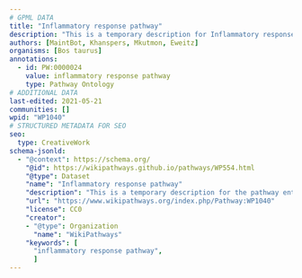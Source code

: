 ```yaml
---
# GPML DATA
title: "Inflammatory response pathway"
description: "This is a temporary description for Inflammatory response pathway"
authors: [MaintBot, Khanspers, Mkutmon, Eweitz]
organisms: [Bos taurus]
annotations:
  - id: PW:0000024
    value: inflammatory response pathway
    type: Pathway Ontology
# ADDITIONAL DATA
last-edited: 2021-05-21
communities: []
wpid: "WP1040"
# STRUCTURED METADATA FOR SEO
seo:
  type: CreativeWork
schema-jsonld:
  - "@context": https://schema.org/
    "@id": https://wikipathways.github.io/pathways/WP554.html
    "@type": Dataset
    "name": "Inflammatory response pathway"
    "description": "This is a temporary description for the pathway entitled: Inflammatory response pathway"
    "url": "https://www.wikipathways.org/index.php/Pathway:WP1040"
    "license": CC0
    "creator":
    - "@type": Organization
      "name": "WikiPathways"
    "keywords": [
      "inflammatory response pathway",
      ]
---
```

